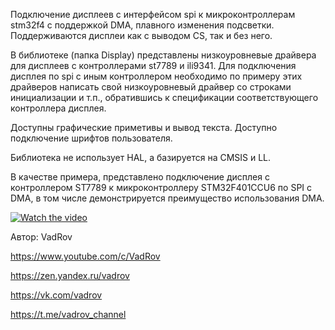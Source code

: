  Подключение дисплеев с интерфейсом spi к микроконтроллерам stm32f4 с поддержкой DMA, плавного изменения подсветки.
 Поддерживаются дисплеи как с выводом CS, так и без него.
 
 В библиотеке (папка Display) представлены низкоуровневые драйвера для дисплеев с контроллерами
 st7789 и ili9341. Для подключения дисплея по spi c иным контроллером необходимо по примеру этих драйверов написать
 свой низкоуровневый драйвер со строками инициализации и т.п., обратившись к спецификации соответствующего
 контроллера дисплея.
 
 Доступны графические приметивы и вывод текста. Доступно подключение шрифтов пользователя.
 
 Библиотека не использует HAL, а базируется на CMSIS и LL.
 
 В качестве примера, представлено подключение дисплея с контроллером ST7789 к микроконтроллеру STM32F401CCU6 по SPI с DMA,
 в том числе демонстрируется преимущество использования DMA.
 
  [![Watch the video]()](https://youtu.be/8tIJ16riJqo)

 Автор: VadRov
 
 https://www.youtube.com/c/VadRov
 
 https://zen.yandex.ru/vadrov
 
 https://vk.com/vadrov
 
 https://t.me/vadrov_channel
